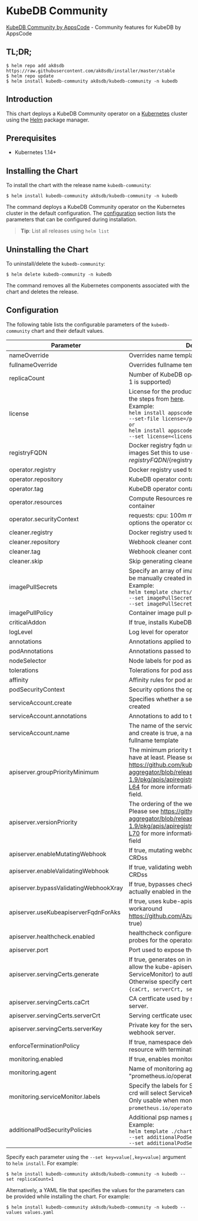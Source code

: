 # KubeDB Community

[KubeDB Community by AppsCode](https://github.com/kubedb) - Community features for KubeDB by AppsCode

## TL;DR;

```console
$ helm repo add ak8sdb https://raw.githubusercontent.com/ak8sdb/installer/master/stable
$ helm repo update
$ helm install kubedb-community ak8sdb/kubedb-community -n kubedb
```

## Introduction

This chart deploys a KubeDB Community operator on a [Kubernetes](http://kubernetes.io) cluster using the [Helm](https://helm.sh) package manager.

## Prerequisites

- Kubernetes 1.14+

## Installing the Chart

To install the chart with the release name `kubedb-community`:

```console
$ helm install kubedb-community ak8sdb/kubedb-community -n kubedb
```

The command deploys a KubeDB Community operator on the Kubernetes cluster in the default configuration. The [configuration](#configuration) section lists the parameters that can be configured during installation.

> **Tip**: List all releases using `helm list`

## Uninstalling the Chart

To uninstall/delete the `kubedb-community`:

```console
$ helm delete kubedb-community -n kubedb
```

The command removes all the Kubernetes components associated with the chart and deletes the release.

## Configuration

The following table lists the configurable parameters of the `kubedb-community` chart and their default values.

|               Parameter               |                                                                                                                                                                                  Description                                                                                                                                                                                  |                  Default                  |
|---------------------------------------|-------------------------------------------------------------------------------------------------------------------------------------------------------------------------------------------------------------------------------------------------------------------------------------------------------------------------------------------------------------------------------|-------------------------------------------|
| nameOverride                          | Overrides name template                                                                                                                                                                                                                                                                                                                                                       | <code>""</code>                           |
| fullnameOverride                      | Overrides fullname template                                                                                                                                                                                                                                                                                                                                                   | <code>""</code>                           |
| replicaCount                          | Number of KubeDB operator replicas to create (only 1 is supported)                                                                                                                                                                                                                                                                                                            | <code>1</code>                            |
| license                               | License for the product. Get a license by following the steps from [here](https://kubedb.run/docs/latest/setup/install/enterprise#get-a-trial-license). <br> Example: <br> `helm install appscode/kubedb-enterprise \` <br> `--set-file license=/path/to/license/file` <br> `or` <br> `helm install appscode/kubedb-enterprise \` <br> `--set license=<license file content>` | <code>""</code>                           |
| registryFQDN                          | Docker registry fqdn used to pull KubeDB related images Set this to use docker registry hosted at ${registryFQDN}/${registry}/${image}                                                                                                                                                                                                                                        | <code>""</code>                           |
| operator.registry                     | Docker registry used to pull KubeDB operator image                                                                                                                                                                                                                                                                                                                            | <code>ghcr.io/ak8sdb</code>               |
| operator.repository                   | KubeDB operator container image                                                                                                                                                                                                                                                                                                                                               | <code>operator</code>                     |
| operator.tag                          | KubeDB operator container image tag                                                                                                                                                                                                                                                                                                                                           | <code>v2022.02.22</code>                  |
| operator.resources                    | Compute Resources required by the operator container                                                                                                                                                                                                                                                                                                                          | <code>{}</code>                           |
| operator.securityContext              | requests: cpu: 100m memory: 128Mi Security options the operator container should run with                                                                                                                                                                                                                                                                                     | <code>{}</code>                           |
| cleaner.registry                      | Docker registry used to pull Webhook cleaner image                                                                                                                                                                                                                                                                                                                            | <code>appscode</code>                     |
| cleaner.repository                    | Webhook cleaner container image                                                                                                                                                                                                                                                                                                                                               | <code>kubectl</code>                      |
| cleaner.tag                           | Webhook cleaner container image tag                                                                                                                                                                                                                                                                                                                                           | <code>v1.16</code>                        |
| cleaner.skip                          | Skip generating cleaner YAML                                                                                                                                                                                                                                                                                                                                                  | <code>false</code>                        |
| imagePullSecrets                      | Specify an array of imagePullSecrets. Secrets must be manually created in the namespace. <br> Example: <br> `helm template charts/kubedb-community \` <br> `--set imagePullSecrets[0].name=sec0 \` <br> `--set imagePullSecrets[1].name=sec1`                                                                                                                                 | <code>[]</code>                           |
| imagePullPolicy                       | Container image pull policy                                                                                                                                                                                                                                                                                                                                                   | <code>IfNotPresent</code>                 |
| criticalAddon                         | If true, installs KubeDB operator as critical addon                                                                                                                                                                                                                                                                                                                           | <code>false</code>                        |
| logLevel                              | Log level for operator                                                                                                                                                                                                                                                                                                                                                        | <code>3</code>                            |
| annotations                           | Annotations applied to operator deployment                                                                                                                                                                                                                                                                                                                                    | <code>{}</code>                           |
| podAnnotations                        | Annotations passed to operator pod(s).                                                                                                                                                                                                                                                                                                                                        | <code>{}</code>                           |
| nodeSelector                          | Node labels for pod assignment                                                                                                                                                                                                                                                                                                                                                | <code>{"kubernetes.io/os":"linux"}</code> |
| tolerations                           | Tolerations for pod assignment                                                                                                                                                                                                                                                                                                                                                | <code>[]</code>                           |
| affinity                              | Affinity rules for pod assignment                                                                                                                                                                                                                                                                                                                                             | <code>{}</code>                           |
| podSecurityContext                    | Security options the operator pod should run with.                                                                                                                                                                                                                                                                                                                            | <code>{}</code>                           |
| serviceAccount.create                 | Specifies whether a service account should be created                                                                                                                                                                                                                                                                                                                         | <code>true</code>                         |
| serviceAccount.annotations            | Annotations to add to the service account                                                                                                                                                                                                                                                                                                                                     | <code>{}</code>                           |
| serviceAccount.name                   | The name of the service account to use. If not set and create is true, a name is generated using the fullname template                                                                                                                                                                                                                                                        | <code></code>                             |
| apiserver.groupPriorityMinimum        | The minimum priority the webhook api group should have at least. Please see https://github.com/kubernetes/kube-aggregator/blob/release-1.9/pkg/apis/apiregistration/v1beta1/types.go#L58-L64 for more information on proper values of this field.                                                                                                                             | <code>10000</code>                        |
| apiserver.versionPriority             | The ordering of the webhook api inside of the group. Please see https://github.com/kubernetes/kube-aggregator/blob/release-1.9/pkg/apis/apiregistration/v1beta1/types.go#L66-L70 for more information on proper values of this field                                                                                                                                          | <code>15</code>                           |
| apiserver.enableMutatingWebhook       | If true, mutating webhook is configured for KubeDB CRDss                                                                                                                                                                                                                                                                                                                      | <code>true</code>                         |
| apiserver.enableValidatingWebhook     | If true, validating webhook is configured for KubeDB CRDss                                                                                                                                                                                                                                                                                                                    | <code>true</code>                         |
| apiserver.bypassValidatingWebhookXray | If true, bypasses checks that validating webhook is actually enabled in the Kubernetes cluster.                                                                                                                                                                                                                                                                               | <code>false</code>                        |
| apiserver.useKubeapiserverFqdnForAks  | If true, uses kube-apiserver FQDN for AKS cluster to workaround https://github.com/Azure/AKS/issues/522 (default true)                                                                                                                                                                                                                                                        | <code>true</code>                         |
| apiserver.healthcheck.enabled         | healthcheck configures the readiness and liveliness probes for the operator pod.                                                                                                                                                                                                                                                                                              | <code>false</code>                        |
| apiserver.port                        | Port used to expose the operator apiserver                                                                                                                                                                                                                                                                                                                                    | <code>8443</code>                         |
| apiserver.servingCerts.generate       | If true, generates on install/upgrade the certs that allow the kube-apiserver (and potentially ServiceMonitor) to authenticate operators pods. Otherwise specify certs in `apiserver.servingCerts.{caCrt, serverCrt, serverKey}`.                                                                                                                                             | <code>true</code>                         |
| apiserver.servingCerts.caCrt          | CA certficate used by serving certificate of webhook server.                                                                                                                                                                                                                                                                                                                  | <code>""</code>                           |
| apiserver.servingCerts.serverCrt      | Serving certficate used by webhook server.                                                                                                                                                                                                                                                                                                                                    | <code>""</code>                           |
| apiserver.servingCerts.serverKey      | Private key for the serving certificate used by webhook server.                                                                                                                                                                                                                                                                                                               | <code>""</code>                           |
| enforceTerminationPolicy              | If true, namespace deletion will fail if it has a KubeDB resource with terminationPolicy DoNotTerminate                                                                                                                                                                                                                                                                       | <code>true</code>                         |
| monitoring.enabled                    | If true, enables monitoring KubeDB operator                                                                                                                                                                                                                                                                                                                                   | <code>false</code>                        |
| monitoring.agent                      | Name of monitoring agent ("prometheus.io" or "prometheus.io/operator" or "prometheus.io/builtin")                                                                                                                                                                                                                                                                             | <code>""</code>                           |
| monitoring.serviceMonitor.labels      | Specify the labels for ServiceMonitor. Prometheus crd will select ServiceMonitor using these labels. Only usable when monitoring agent is `prometheus.io/operator`.                                                                                                                                                                                                           | <code>{}</code>                           |
| additionalPodSecurityPolicies         | Additional psp names passed to operator <br> Example: <br> `helm template ./chart/kubedb \` <br> `--set additionalPodSecurityPolicies[0]=abc \` <br> `--set additionalPodSecurityPolicies[1]=xyz`                                                                                                                                                                             | <code>[]</code>                           |


Specify each parameter using the `--set key=value[,key=value]` argument to `helm install`. For example:

```console
$ helm install kubedb-community ak8sdb/kubedb-community -n kubedb --set replicaCount=1
```

Alternatively, a YAML file that specifies the values for the parameters can be provided while
installing the chart. For example:

```console
$ helm install kubedb-community ak8sdb/kubedb-community -n kubedb --values values.yaml
```
